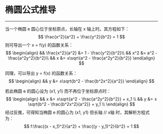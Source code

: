 # 椭圆公式推导

--------------------

当一个椭圆 e 圆心位于坐标原点，长轴在 x 轴上时。其方程如下：
$$
\frac{x^2}{a^2} + \frac{y^2}{b^2} = 1
$$
 则可导出一个 x = f(y) 的函数关系：
$$
\begin{align}
&& \frac{x^2}{a^2} &= 1 - \frac{y^2}{b^2}\\
&& x^2 &= a^2 - \frac{a^2y^2}{b^2}\\
&& x &= ±\sqrt{a^2 - \frac{a^2y^2}{b^2}}
\end{align}
$$


同理，可以导出 y = f(x) 的函数关系：
$$
\begin{align}
&& y &= ±\sqrt{b^2 - \frac{b^2x^2}{a^2}}
\end{align}
$$


若此椭圆 e 的圆心设为 (x1, y1) 而不再位于坐标原点时：
$$
\begin{align}
&& x &= ±\sqrt{a^2 - \frac{a^2y^2}{b^2}} + x_1 \\
&& y &= ±\sqrt{b^2 - \frac{b^2x^2}{a^2}} + y_1 \\
\end{align}
$$
经过反推，可得知当椭圆 e 的圆心为 (x1, y1) 但长轴 // x轴 时，其解析方程式为：
$$
f:\frac{(x - x_1)^2}{a^2} + \frac{(y - y_1)^2}{b^2} = 1
$$
